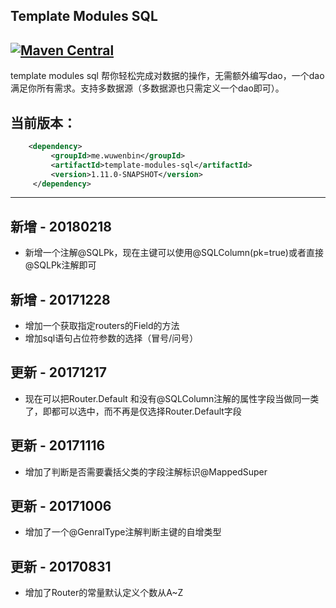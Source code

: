 ## Template Modules SQL
[![Maven Central](https://maven-badges.herokuapp.com/maven-central/me.wuwenbin/template-modules-sql/badge.svg)](http://search.maven.org/#artifactdetails%7Cme.wuwenbin%7Ctemplate-modules-sql%7C1.10.5.RELEASE%7Cjar)
---
template modules sql 帮你轻松完成对数据的操作，无需额外编写dao，一个dao满足你所有需求。支持多数据源（多数据源也只需定义一个dao即可）。
## 当前版本：
   ```xml
       <dependency>
            <groupId>me.wuwenbin</groupId>
            <artifactId>template-modules-sql</artifactId>
            <version>1.11.0-SNAPSHOT</version>
        </dependency>
   ```
   ---
   ## 新增 - 20180218
   + 新增一个注解@SQLPk，现在主键可以使用@SQLColumn(pk=true)或者直接@SQLPk注解即可
   ## 新增 - 20171228
   + 增加一个获取指定routers的Field的方法
   + 增加sql语句占位符参数的选择（冒号/问号）
   ## 更新 - 20171217
   + 现在可以把Router.Default 和没有@SQLColumn注解的属性字段当做同一类了，即都可以选中，而不再是仅选择Router.Default字段
   ## 更新 - 20171116
  + 增加了判断是否需要囊括父类的字段注解标识@MappedSuper
  ## 更新 - 20171006
  + 增加了一个@GenralType注解判断主键的自增类型  
  ## 更新 - 20170831
  + 增加了Router的常量默认定义个数从A~Z
